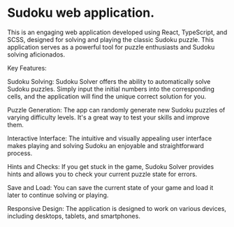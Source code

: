 # Sudoku web application.

This is an engaging web application developed using React, TypeScript, and SCSS, designed for solving and playing the classic Sudoku puzzle. This application serves as a powerful tool for puzzle enthusiasts and Sudoku solving aficionados.

Key Features:

Sudoku Solving: Sudoku Solver offers the ability to automatically solve Sudoku puzzles. Simply input the initial numbers into the corresponding cells, and the application will find the unique correct solution for you.

Puzzle Generation: The app can randomly generate new Sudoku puzzles of varying difficulty levels. It's a great way to test your skills and improve them.

Interactive Interface: The intuitive and visually appealing user interface makes playing and solving Sudoku an enjoyable and straightforward process.

Hints and Checks: If you get stuck in the game, Sudoku Solver provides hints and allows you to check your current puzzle state for errors.

Save and Load: You can save the current state of your game and load it later to continue solving or playing.

Responsive Design: The application is designed to work on various devices, including desktops, tablets, and smartphones.
